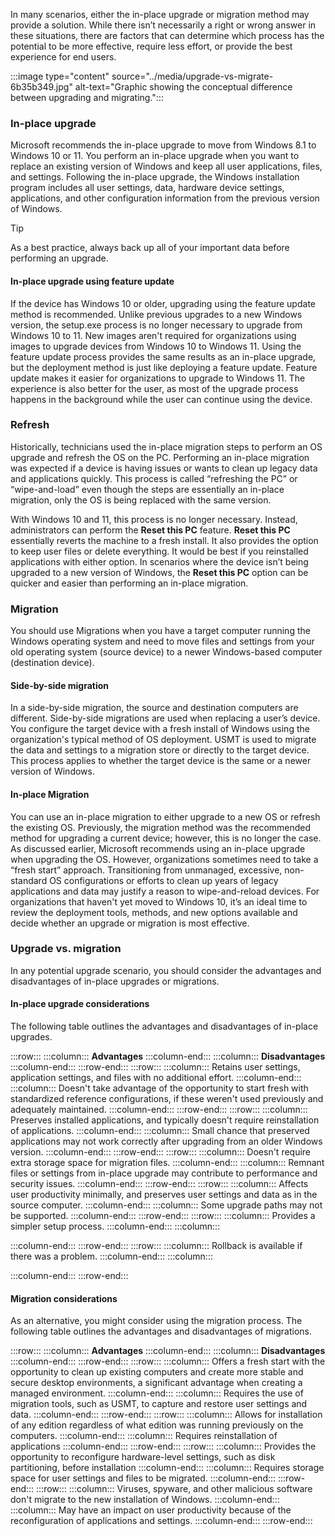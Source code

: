 In many scenarios, either the in-place upgrade or migration method may provide a solution. While there isn’t necessarily a right or wrong answer in these situations, there are factors that can determine which process has the potential to be more effective, require less effort, or provide the best experience for end users.

:::image type="content" source="../media/upgrade-vs-migrate-6b35b349.jpg" alt-text="Graphic showing the conceptual difference between upgrading and migrating.":::


### In-place upgrade

Microsoft recommends the in-place upgrade to move from Windows 8.1 to Windows 10 or 11. You perform an in-place upgrade when you want to replace an existing version of Windows and keep all user applications, files, and settings. Following the in-place upgrade, the Windows installation program includes all user settings, data, hardware device settings, applications, and other configuration information from the previous version of Windows.

> [!TIP]
> As a best practice, always back up all of your important data before performing an upgrade.

#### In-place upgrade using feature update

If the device has Windows 10 or older, upgrading using the feature update method is recommended. Unlike previous upgrades to a new Windows version, the setup.exe process is no longer necessary to upgrade from Windows 10 to 11. New images aren't required for organizations using images to upgrade devices from Windows 10 to Windows 11. Using the feature update process provides the same results as an in-place upgrade, but the deployment method is just like deploying a feature update. Feature update makes it easier for organizations to upgrade to Windows 11. The experience is also better for the user, as most of the upgrade process happens in the background while the user can continue using the device.

### Refresh

Historically, technicians used the in-place migration steps to perform an OS upgrade and refresh the OS on the PC. Performing an in-place migration was expected if a device is having issues or wants to clean up legacy data and applications quickly. This process is called “refreshing the PC” or “wipe-and-load” even though the steps are essentially an in-place migration, only the OS is being replaced with the same version.

With Windows 10 and 11, this process is no longer necessary. Instead, administrators can perform the **Reset this PC** feature. **Reset this PC** essentially reverts the machine to a fresh install. It also provides the option to keep user files or delete everything. It would be best if you reinstalled applications with either option. In scenarios where the device isn’t being upgraded to a new version of Windows, the **Reset this PC** option can be quicker and easier than performing an in-place migration.

### Migration

You should use Migrations when you have a target computer running the Windows operating system and need to move files and settings from your old operating system (source device) to a newer Windows-based computer (destination device).

#### Side-by-side migration

In a side-by-side migration, the source and destination computers are different. Side-by-side migrations are used when replacing a user’s device. You configure the target device with a fresh install of Windows using the organization's typical method of OS deployment. USMT is used to migrate the data and settings to a migration store or directly to the target device. This process applies to whether the target device is the same or a newer version of Windows.

#### In-place Migration

You can use an in-place migration to either upgrade to a new OS or refresh the existing OS. Previously, the migration method was the recommended method for upgrading a current device; however, this is no longer the case. As discussed earlier, Microsoft recommends using an in-place upgrade when upgrading the OS. However, organizations sometimes need to take a “fresh start” approach. Transitioning from unmanaged, excessive, non-standard OS configurations or efforts to clean up years of legacy applications and data may justify a reason to wipe-and-reload devices. For organizations that haven't yet moved to Windows 10, it’s an ideal time to review the deployment tools, methods, and new options available and decide whether an upgrade or migration is most effective.

### Upgrade vs. migration

In any potential upgrade scenario, you should consider the advantages and disadvantages of in-place upgrades or migrations.

#### In-place upgrade considerations

The following table outlines the advantages and disadvantages of in-place upgrades.

:::row:::
  :::column:::
    **Advantages**
  :::column-end:::
  :::column:::
    **Disadvantages**
  :::column-end:::
:::row-end:::
:::row:::
  :::column:::
    Retains user settings, application settings, and files with no additional effort.
  :::column-end:::
  :::column:::
    Doesn't take advantage of the opportunity to start fresh with standardized reference configurations, if these weren't used previously and adequately maintained.
  :::column-end:::
:::row-end:::
:::row:::
  :::column:::
    Preserves installed applications, and typically doesn't require reinstallation of applications.
  :::column-end:::
  :::column:::
    Small chance that preserved applications may not work correctly after upgrading from an older Windows version.
  :::column-end:::
:::row-end:::
:::row:::
  :::column:::
    Doesn't require extra storage space for migration files.
  :::column-end:::
  :::column:::
    Remnant files or settings from in-place upgrade may contribute to performance and security issues.
  :::column-end:::
:::row-end:::
:::row:::
  :::column:::
    Affects user productivity minimally, and preserves user settings and data as in the source computer.
  :::column-end:::
  :::column:::
    Some upgrade paths may not be supported.
  :::column-end:::
:::row-end:::
:::row:::
  :::column:::
    Provides a simpler setup process.
  :::column-end:::
  :::column:::
    
  :::column-end:::
:::row-end:::
:::row:::
  :::column:::
    Rollback is available if there was a problem.
  :::column-end:::
  :::column:::
    
  :::column-end:::
:::row-end:::


#### Migration considerations

As an alternative, you might consider using the migration process. The following table outlines the advantages and disadvantages of migrations.

:::row:::
  :::column:::
    **Advantages**
  :::column-end:::
  :::column:::
    **Disadvantages**
  :::column-end:::
:::row-end:::
:::row:::
  :::column:::
    Offers a fresh start with the opportunity to clean up existing computers and create more stable and secure desktop environments, a significant advantage when creating a managed environment.
  :::column-end:::
  :::column:::
    Requires the use of migration tools, such as USMT, to capture and restore user settings and data.
  :::column-end:::
:::row-end:::
:::row:::
  :::column:::
    Allows for installation of any edition regardless of what edition was running previously on the computers.
  :::column-end:::
  :::column:::
    Requires reinstallation of applications
  :::column-end:::
:::row-end:::
:::row:::
  :::column:::
    Provides the opportunity to reconfigure hardware-level settings, such as disk partitioning, before installation
  :::column-end:::
  :::column:::
    Requires storage space for user settings and files to be migrated.
  :::column-end:::
:::row-end:::
:::row:::
  :::column:::
    Viruses, spyware, and other malicious software don't migrate to the new installation of Windows.
  :::column-end:::
  :::column:::
    May have an impact on user productivity because of the reconfiguration of applications and settings.
  :::column-end:::
:::row-end:::

